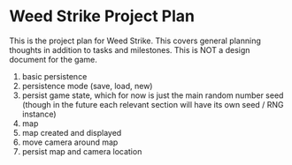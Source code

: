 # Weed Strike Project Plan

This is the project plan for Weed Strike. This covers general planning thoughts in addition to tasks and milestones. This is NOT a design document for the game.

1. basic persistence
  1. persistence mode (save, load, new)
  1. persist game state, which for now is just the main random number seed (though in the future each relevant section will have its own seed / RNG instance)
1. map
  1. map created and displayed
  1. move camera around map
  1. persist map and camera location
